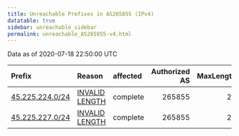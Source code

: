 ```yaml
---
title: Unreachable Prefixes in AS265855 (IPv4)
datatable: true
sidebar: unreachable_sidebar
permalink: unreachable_AS265855-v4.html
---
```


Data as of 2020-07-18 22:50:00 UTC


<div class="datatable-begin"></div>

| Prefix                                                   | Reason                                                                                                     | affected   |   Authorized AS |   MaxLength | Anchor                                         |   unreachable /24s |
|:---------------------------------------------------------|:-----------------------------------------------------------------------------------------------------------|:-----------|----------------:|------------:|:-----------------------------------------------|-------------------:|
| [45.225.224.0/24](https://stat.ripe.net/45.225.224.0/24) | [INVALID LENGTH](https://rpki-validator.ripe.net/announcement-preview?asn=AS265855&prefix=45.225.224.0/24) | complete   |          265855 |          22 | [LACNIC](unreachable_LACNIC_RPKI_Root-v4.html) |                  1 |
| [45.225.227.0/24](https://stat.ripe.net/45.225.227.0/24) | [INVALID LENGTH](https://rpki-validator.ripe.net/announcement-preview?asn=AS265855&prefix=45.225.227.0/24) | complete   |          265855 |          22 | [LACNIC](unreachable_LACNIC_RPKI_Root-v4.html) |                  1 |

<div class="datatable-end"></div>